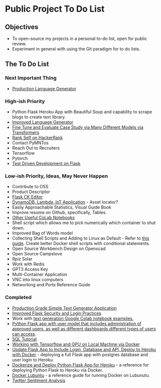 # Public Project To Do List

## Objectives

* To open-source my projects in a personal to-do list, open for public review.
* Experiment in general with using the Git paradigm for to do lists.

## The To Do List

### Next Important Thing

* [Production Language Generator](https://github.com/pwdel/productionlanguagegenerator)

### High-ish Priority

* Python Flask Heroku App with Beautiful Soup and capability to scrape blogs to create text library.
* [Improved Language Generator](https://github.com/pwdel/improvedlanguagegenerator)
* [Fine Tune and Evaluate Case Study via Many Different Models via Transformers](https://huggingface.co/transformers/training.html)
* [Rank Self on HackerRank](https://www.hackerrank.com/)
* Contact PyMNTos
* Reach Out to Recruiters
* Tensorflow
* Pytorch
* [Test Driven Development on Flask](https://github.com/pwdel/unittestflask)

### Low-ish Priority, Ideas, May Never Happen

* Contribute to OSS
* Product Descriptor
* [Flask CK Editor](https://github.com/greyli/flask-ckeditor)
* [DynamoDB, Lambda, IoT Application]() - Asset locator?
* Easily Approachable Statistics, Visual Guide Book
* Improve resume on Github, specifically, Tables.
* [Other Useful CoLab Notebooks](https://devminator.com/forums/topic/list-of-natural-language-processing-nlp-google-colab-notebooks/)
* Shell script which allows me to pick numerically which container to shut down.
* Improved Bag of Words model
* Collecting Shell Scripts and Adding to Linux as Default - Refer to [this guide](https://www.tecmint.com/write-custom-shell-functions-and-libraries-in-linux/).  Create better Docker shell scripts with conditional statements.
* Open Source Workbench Design on Openscad
* Open Source Campstove
* Rpiz Solar
* Work with Redis
* GPT3 Access Key
* Multi-Container Application
* VNC into linux computers
* Networking and Ports Reference Guide

### Completed

* [Production Grade Simple Text Generator Application](https://github.com/pwdel/srcflask)
* [Improved Flask Security and Login Practices](https://github.com/pwdel/flasksecurity)
* Work with [text generation Google Colab notebook examples.](https://github.com/pwdel/textgeneratornotes)
* [Python Flask app with user model that includes administration of approved users, as well as different dashboards different types of users can access](https://github.com/pwdel/userlevelmodelsflask).
* [SQL Tutorial](https://github.com/pwdel/sqltutorial)
* [Working with Tensorflow and GPU on Local Machine via Docker](https://github.com/pwdel/nvidialubuntutensorflow)
* [Update Flask App to Include Login, Database and API, Deploy to Heroku with Docker](https://github.com/pwdel/postgresloginapiherokudockerflask) - deploying a full Flask app with postgres database and user login to Heroku.
* [Dockerize and Deploy Python Flask App for Heroku](https://github.com/pwdel/herokudockerflask) - a reference for deploying Python Flask to Heroku via Docker.
* [Docker Lubuntu](https://github.com/pwdel/dockerlubuntu) - a reference guide for running Docker on Lubunutu.
* [Twitter Sentiment Analysis](https://github.com/pwdel/appletwittersentiment/blob/main/readmesections/WordEmbeddings.md)
